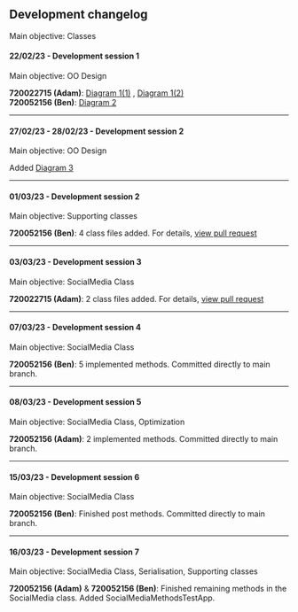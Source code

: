 ## Development changelog

Main objective: Classes
#### 22/02/23 - Development session 1
Main objective: OO Design

**720022715 (Adam)**: [Diagram 1(1)](https://raw.githubusercontent.com/adepge/social-media-backend-uok/main/ecm1410_coursework/res/assets/design-diagram1_220223.jpg?token=GHSAT0AAAAAAB7ORQJ34VHLQMAVNKVPMIE6Y77XSCA) , [Diagram 1(2)](https://raw.githubusercontent.com/adepge/social-media-backend-uok/main/ecm1410_coursework/res/assets/design-diagram2_220223.jpg?token=GHSAT0AAAAAAB7ORQJ3PKRJJL5FE2IJSY5WY77XUHA)  
**720052156 (Ben)**: [Diagram 2](https://github.com/adepge/social-media-backend-uok/blob/main/ecm1410_coursework/res/assets/Adobe%20Scan%2025%20Feb%202023.pdf)

***
#### 27/02/23 - 28/02/23 - Development session 2
Main objective: OO Design

Added [Diagram 3](https://github.com/adepge/social-media-backend-uok/blob/main/ecm1410_coursework/res/assets/map_scan.png)

***
#### 01/03/23 - Development session 2
Main objective: Supporting classes

**720052156 (Ben)**: 4 class files added. For details, [view pull request](https://github.com/adepge/social-media-backend-uok/pull/1)

***
#### 03/03/23 - Development session 3
Main objective: SocialMedia Class

**720022715 (Adam)**: 2 class files added. For details, [view pull request](https://github.com/adepge/social-media-backend-uok/pull/2)

***

#### 07/03/23 - Development session 4
Main objective: SocialMedia Class

**720052156 (Ben)**: 5 implemented methods. Committed directly to main branch.

***

#### 08/03/23 - Development session 5
Main objective: SocialMedia Class, Optimization

**720052156 (Adam)**: 2 implemented methods. Committed directly to main branch.

***

#### 15/03/23 - Development session 6
Main objective: SocialMedia Class

**720052156 (Ben)**: Finished post methods. Committed directly to main branch.

***

#### 16/03/23 - Development session 7
Main objective: SocialMedia Class, Serialisation, Supporting classes

**720052156 (Adam)** & **720052156 (Ben)**: Finished remaining methods in the SocialMedia class. Added SocialMediaMethodsTestApp.
